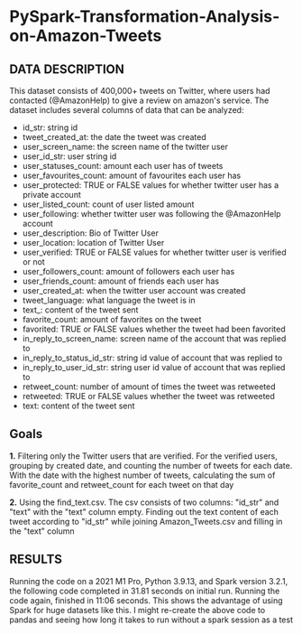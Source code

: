 # PySpark-Transformation-Analysis-on-Amazon-Tweets


## DATA DESCRIPTION
This dataset consists of 400,000+ tweets on Twitter, where users had contacted (@AmazonHelp) to give a review on amazon's service. 
The dataset includes several columns of data that can be analyzed:
* id_str: string id
* tweet_created_at: the date the tweet was created
* user_screen_name: the screen name of the twitter user
* user_id_str: user string id
* user_statuses_count: amount each user has of tweets
* user_favourites_count: amount of favourites each user has
* user_protected: TRUE or FALSE values for whether twitter user has a private account
* user_listed_count: count of user listed amount
* user_following: whether twitter user was following the @AmazonHelp account
* user_description: Bio of Twitter User
* user_location: location of Twitter User
* user_verified: TRUE or FALSE values for whether twitter user is verified or not
* user_followers_count: amount of followers each user has
* user_friends_count: amount of friends each user has
* user_created_at: when the twitter user account was created
* tweet_language: what language the tweet is in
* text_: content of the tweet sent
* favorite_count: amount of favorites on the tweet
* favorited: TRUE or FALSE values whether the tweet had been favorited
* in_reply_to_screen_name: screen name of the account that was replied to
* in_reply_to_status_id_str: string id value of account that was replied to
* in_reply_to_user_id_str: string user id value of account that was replied to
* retweet_count: number of amount of times the tweet was retweeted
* retweeted: TRUE or FALSE values whether the tweet was retweeted
* text: content of the tweet sent

## Goals
**1.**
Filtering only the Twitter users that are verified. For the verified users, grouping by created date, and counting the number of tweets for each date. With the date with the highest number of tweets, calculating the sum of favorite_count and retweet_count for each tweet on that day

**2.**
Using the find_text.csv. The csv consists of two columns: "id_str" and "text" with the "text" column empty. Finding out the text content of each tweet according to "id_str" while joining Amazon_Tweets.csv and filling in the "text" column


## RESULTS
Running the code on a 2021 M1 Pro, Python 3.9.13, and Spark version 3.2.1, the following code completed in 31.81 seconds on initial run. Running the code again, finished in 11:06  seconds. This shows the advantage of using Spark for huge datasets like this. I might re-create the above code to pandas and seeing how long it takes to run without a spark session as a test
